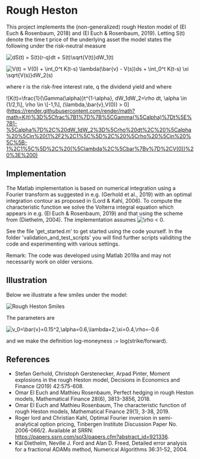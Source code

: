 # Rough Heston
This project implements the (non-generalized) rough Heston model of (El Euch & Rosenbaum, 2018) and (El Euch & Rosenbaum, 2019). Letting S(t) denote the time t price of the underlying asset the model states the following under the risk-neutral measure 

![$dS(t) = S(t)(r-q)dt + S(t)\sqrt{V(t)}dW_1(t)$](https://render.githubusercontent.com/render/math?math=%24dS(t)%20%3D%20S(t)(r-q)dt%20%2B%20S(t)%5Csqrt%7BV(t)%7DdW_1(t)%24)

![$V(t) = V(0) + \int_0^t K(t-s) \lambda(\bar{v} - V(s))ds + \int_0^t K(t-s) \xi \sqrt{V(s)}dW_2(s)$](https://render.githubusercontent.com/render/math?math=%24V(t)%20%3D%20V(0)%20%2B%20%5Cint_0%5Et%20K(t-s)%20%5Clambda(%5Cbar%7Bv%7D%20-%20V(s))ds%20%2B%20%5Cint_0%5Et%20K(t-s)%20%5Cxi%20%5Csqrt%7BV(s)%7DdW_2(s)%24)

where r is the risk-free interest rate, q the dividend yield and where

![K(t)=\frac{1}{\Gamma(\alpha)}t^{1-\alpha}, dW_1dW_2=\rho dt, \alpha \in (1/2,1\\], \rho \in \\[-1,1\\], (\lambda,\bar{v},V(0)) > 0](https://render.githubusercontent.com/render/math?math=K(t)%3D%5Cfrac%7B1%7D%7B%5CGamma(%5Calpha)%7Dt%5E%7B1-%5Calpha%7D%2C%20dW_1dW_2%3D%5Crho%20dt%2C%20%5Calpha%20%5Cin%20(1%2F2%2C1%5C%5D%2C%20%5Crho%20%5Cin%20%5C%5B-1%2C1%5C%5D%2C%20(%5Clambda%2C%5Cbar%7Bv%7D%2CV(0))%20%3E%200)

## Implementation
The Matlab implementation is based on numerical integration using a Fourier transform as suggested in e.g. (Gerhold et al., 2019) with an optimal integration contour as proposed in (Lord & Kahl, 2006). To compute the characteristic function we solve the Volterra integral equation which appears in e.g. (El Euch & Rosenbaum, 2019) and that using the scheme from (Diethelm, 2004). The implementation assumes ![\rho < 0](https://render.githubusercontent.com/render/math?math=%5Crho%20%3C%200).

See the file 'get_started.m' to get started using the code yourself. In the folder 'validation_and_test_scripts' you will find further scripts validiting the code and experimenting with various settings.

Remark: The code was developed using Matlab 2019a and may not necessarily work on older versions.

## Illustration

Below we illustrate a few smiles under the model:

![Rough Heston Smiles](https://github.com/sigurdroemer/rough_heston/blob/master/smiles2.jpg)

The parameters are 

![v_0=\bar{v}=0.15^2,\alpha=0.6,\lambda=2,\xi=0.4,\rho=-0.6](https://render.githubusercontent.com/render/math?math=v_0%3D%5Cbar%7Bv%7D%3D0.15%5E2%2C%5Calpha%3D0.6%2C%5Clambda%3D2%2C%5Cxi%3D0.4%2C%5Crho%3D-0.6)

and we make the definition log-moneyness := log(strike/forward).



## References
- Stefan Gerhold, Christoph Gerstenecker, Arpad Pinter, Moment explosions in the rough Heston model, Decisions in Economics and Finance (2019) 42:575-608.
- Omar El Euch and Mathieu Rosenbaum, Perfect hedging in rough Heston models, Mathematical Finance 28(6), 3813-3856, 2018.
- Omar El Euch and Mathieu Rosenbaum, The characteristic function of rough Heston models, Mathematical Finance 29(1), 3-38, 2019.
- Roger lord and Christian Kahl, Optimal Fourier inversion in semi-analytical option pricing, Tinbergen Institute Discussion Paper No. 2006-066/2. Available at SRRN: https://papers.ssrn.com/sol3/papers.cfm?abstract_id=921336.
- Kai Diethelm, Neville J. Ford and Alan D. Freed, Detailed error analysis for a fractional ADAMs method, Numerical Algorithms 36:31-52, 2004.
